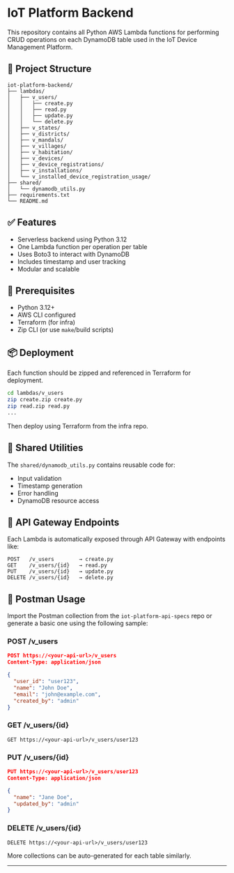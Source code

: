 
# IoT Platform Backend

This repository contains all Python AWS Lambda functions for performing CRUD operations on each DynamoDB table used in the IoT Device Management Platform.

## 📁 Project Structure

```
iot-platform-backend/
├── lambdas/
│   ├── v_users/
│   │   ├── create.py
│   │   ├── read.py
│   │   ├── update.py
│   │   └── delete.py
│   ├── v_states/
│   ├── v_districts/
│   ├── v_mandals/
│   ├── v_villages/
│   ├── v_habitation/
│   ├── v_devices/
│   ├── v_device_registrations/
│   ├── v_installations/
│   └── v_installed_device_registration_usage/
├── shared/
│   └── dynamodb_utils.py
├── requirements.txt
└── README.md
```

## ✅ Features

- Serverless backend using Python 3.12
- One Lambda function per operation per table
- Uses Boto3 to interact with DynamoDB
- Includes timestamp and user tracking
- Modular and scalable

## 🔧 Prerequisites

- Python 3.12+
- AWS CLI configured
- Terraform (for infra)
- Zip CLI (or use `make`/build scripts)

## 📦 Deployment

Each function should be zipped and referenced in Terraform for deployment.

```bash
cd lambdas/v_users
zip create.zip create.py
zip read.zip read.py
...
```

Then deploy using Terraform from the infra repo.

## 🔁 Shared Utilities

The `shared/dynamodb_utils.py` contains reusable code for:
- Input validation
- Timestamp generation
- Error handling
- DynamoDB resource access

## 📩 API Gateway Endpoints

Each Lambda is automatically exposed through API Gateway with endpoints like:

```
POST   /v_users        → create.py
GET    /v_users/{id}   → read.py
PUT    /v_users/{id}   → update.py
DELETE /v_users/{id}   → delete.py
```

## 🧪 Postman Usage

Import the Postman collection from the `iot-platform-api-specs` repo or generate a basic one using the following sample:

### POST /v_users

```json
POST https://<your-api-url>/v_users
Content-Type: application/json

{
  "user_id": "user123",
  "name": "John Doe",
  "email": "john@example.com",
  "created_by": "admin"
}
```

### GET /v_users/{id}

```http
GET https://<your-api-url>/v_users/user123
```

### PUT /v_users/{id}

```json
PUT https://<your-api-url>/v_users/user123
Content-Type: application/json

{
  "name": "Jane Doe",
  "updated_by": "admin"
}
```

### DELETE /v_users/{id}

```http
DELETE https://<your-api-url>/v_users/user123
```

More collections can be auto-generated for each table similarly.

---
